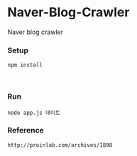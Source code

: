# Naver-Blog-Crawler
Naver blog crawler


### Setup

    npm install
    
### Run

    node app.js 데이트


### Reference

    http://proinlab.com/archives/1898
